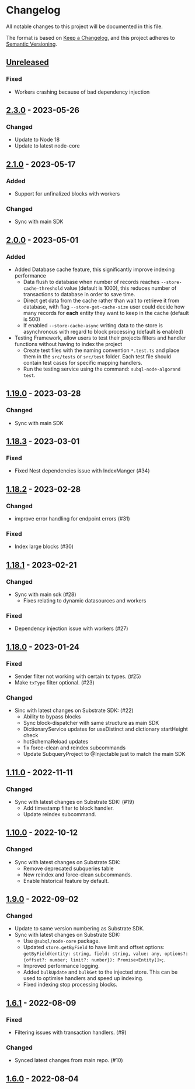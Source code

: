 # Changelog
All notable changes to this project will be documented in this file.

The format is based on [Keep a Changelog](https://keepachangelog.com/en/1.0.0/),
and this project adheres to [Semantic Versioning](https://semver.org/spec/v2.0.0.html).

## [Unreleased]
### Fixed
- Workers crashing because of bad dependency injection

## [2.3.0] - 2023-05-26
### Changed
- Update to Node 18
- Update to latest node-core

## [2.1.0] - 2023-05-17
### Added
- Support for unfinalized blocks with workers

### Changed
- Sync with main SDK

## [2.0.0] - 2023-05-01
### Added
- Added Database cache feature, this significantly improve indexing performance
  - Data flush to database when number of records reaches `--store-cache-threshold` value (default is 1000), this reduces number of transactions to database in order to save time.
  - Direct get data from the cache rather than wait to retrieve it from database, with flag `--store-get-cache-size` user could decide how many records for **each** entity they want to keep in the cache (default is 500)
  - If enabled `--store-cache-async` writing data to the store is asynchronous with regard to block processing (default is enabled)
- Testing Framework, allow users to test their projects filters and handler functions without having to index the project
  - Create test files with the naming convention `*.test.ts` and place them in the `src/tests` or `src/test` folder. Each test file should contain test cases for specific mapping handlers.
  - Run the testing service using the command: `subql-node-algorand test`.

## [1.19.0] - 2023-03-28
### Changed
- Sync with main SDK

## [1.18.3] - 2023-03-01
### Fixed
- Fixed Nest dependencies issue with IndexManger (#34)

## [1.18.2] - 2023-02-28
### Changed
- improve error handling for endpoint errors (#31)

### Fixed
- Index large blocks (#30)

## [1.18.1] - 2023-02-21
### Changed
- Sync with main sdk (#28)
  - Fixes relating to dynamic datasources and workers

### Fixed
- Dependency injection issue with workers (#27)

## [1.18.0] - 2023-01-24
### Fixed
- Sender filter not working with certain tx types. (#25)
- Make `txType` filter optional. (#23)

### Changed
- Sinc with latest changes on Substrate SDK: (#22)
  - Ability to bypass blocks
  - Sync block-dispatcher with same structure as main SDK
  - DictionaryService updates for useDistinct and dictionary startHeight check
  - hotSchemaReload updates
  - fix force-clean and reindex subcommands
  - Update SubqueryProject to @Injectable just to match the main SDK

## [1.11.0] - 2022-11-11
### Changed
- Sync with latest changes on Substrate SDK: (#19)
  - Add timestamp filter to block handler.
  - Update reindex subcommand.

## [1.10.0] - 2022-10-12
### Changed
- Sync with latest changes on Substrate SDK:
  - Remove deprecated subqueries table
  - New reindex and force-clean subcommands.
  - Enable historical feature by default.

## [1.9.0] - 2022-09-02
### Changed
- Update to same version numbering as Substrate SDK.
- Sync with latest changes on Substrate SDK:
  - Use `@subql/node-core` package.
  - Updated `store.getByField` to have limit and offset options: `getByField(entity: string, field: string, value: any, options?: {offset?: number; limit?: number}): Promise<Entity[]>`;.
  - Improved performance logging.
  - Added `bulkUpdate` and `bulkGet` to the injected store. This can be used to optimise handlers and speed up indexing.
  - Fixed indexing stop processing blocks.

## [1.6.1] - 2022-08-09
### Fixed
- Filtering issues with transaction handlers. (#9)

### Changed
- Synced latest changes from main repo. (#10)

## [1.6.0] - 2022-08-04
[Unreleased]: https://github.com/subquery/subql-algorand/compare/v2.3.0...HEAD
[2.3.0]: https://github.com/subquery/subql-algorand/compare/v2.1.0...v2.3.0
[2.1.0]: https://github.com/subquery/subql-algorand/node/v2.0.0.../node/v2.1.0
[2.0.0]: https://github.com/subquery/subql-algorand/node/v.1.19.0../node/v2.0.0
[1.19.0]: https://github.com/subquery/subql-algorand/node/v1.18.3.../node/v1.19.0
[1.18.3]: https://github.com/subquery/subql-algorand/node/v1.18.2.../node/v1.18.3
[1.18.2]: https://github.com/subquery/subql-algorand/node/v1.18.1.../node/v1.18.2
[1.18.1]: https://github.com/subquery/subql-algorand/node/v1.18.0.../node/v1.18.1
[1.18.0]: https://github.com/subquery/subql-algorand/node/v1.11.0.../node/v1.18.0
[1.11.0]: https://github.com/subquery/subql-algorand/node/v1.10.0.../node/v1.11.0
[1.10.0]: https://github.com/subquery/subql-algorand/node/v1.9.0.../node/v1.10.0
[1.9.0]: https://github.com/subquery/subql-algorand/compare/node/v1.6.1.../node/v1.9.0
[1.6.1]: https://github.com/subquery/subql-algorand/compare/node/v1.6.0.../node/v1.6.1
[1.6.0]: https://github.com/subquery/subql-algorand/compare/node/v1.6.0
